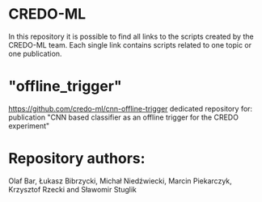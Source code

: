 # CREDO-ML

In this repository it is possible to find all links to the scripts created by the CREDO-ML team.
Each single link contains scripts related to one topic or one publication.

# "offline_trigger"
https://github.com/credo-ml/cnn-offline-trigger
dedicated repository for: publication "CNN based classifier as an offline trigger for the CREDO experiment"



# Repository authors:
Olaf Bar, Łukasz Bibrzycki, Michał Niedźwiecki, Marcin Piekarczyk, Krzysztof Rzecki and Sławomir Stuglik 
